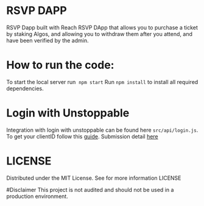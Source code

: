 # RSVP DAPP
RSVP Dapp built with Reach
RSVP DApp that allows you to purchase a ticket by staking Algos, and allowing you to withdraw them after you attend, and have been verified by the admin.

# How to run the code:
To start the local server run  `npm start`
Run `npm install` to install all required dependencies.

# Login with Unstoppable
Integration with login with unstoppable can be found here `src/api/login.js`. To get your clientID follow this [guide](https://docs.unstoppabledomains.com/login-with-unstoppable/login-integration-guides/login-client-configuration/#rules-for-redirect-uris). Submission detail [here](https://github.com/gconnect/rsvp-dapp/blob/master/unstoppable-integration.md)

# LICENSE 
Distributed under the MIT License. See for more information LICENSE

#Disclaimer
This project is not audited and should not be used in a production environment.
